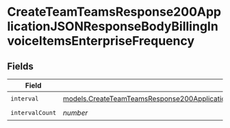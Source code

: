 # CreateTeamTeamsResponse200ApplicationJSONResponseBodyBillingInvoiceItemsEnterpriseFrequency


## Fields

| Field                                                                                                                                                                                                        | Type                                                                                                                                                                                                         | Required                                                                                                                                                                                                     | Description                                                                                                                                                                                                  |
| ------------------------------------------------------------------------------------------------------------------------------------------------------------------------------------------------------------ | ------------------------------------------------------------------------------------------------------------------------------------------------------------------------------------------------------------ | ------------------------------------------------------------------------------------------------------------------------------------------------------------------------------------------------------------ | ------------------------------------------------------------------------------------------------------------------------------------------------------------------------------------------------------------ |
| `interval`                                                                                                                                                                                                   | [models.CreateTeamTeamsResponse200ApplicationJSONResponseBodyBillingInvoiceItemsEnterpriseInterval](../models/createteamteamsresponse200applicationjsonresponsebodybillinginvoiceitemsenterpriseinterval.md) | :heavy_check_mark:                                                                                                                                                                                           | N/A                                                                                                                                                                                                          |
| `intervalCount`                                                                                                                                                                                              | *number*                                                                                                                                                                                                     | :heavy_check_mark:                                                                                                                                                                                           | N/A                                                                                                                                                                                                          |